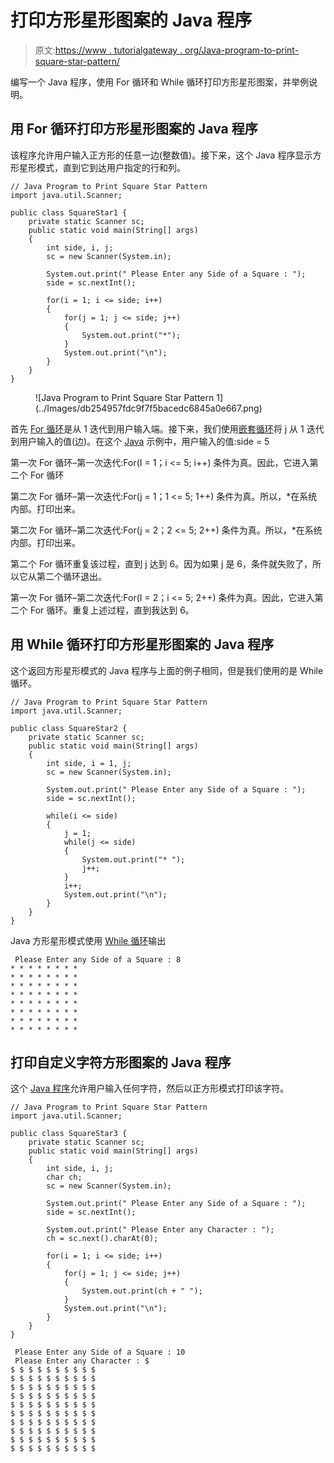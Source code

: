 # 打印方形星形图案的 Java 程序

> 原文:[https://www . tutorialgateway . org/Java-program-to-print-square-star-pattern/](https://www.tutorialgateway.org/java-program-to-print-square-star-pattern/)

编写一个 Java 程序，使用 For 循环和 While 循环打印方形星形图案，并举例说明。

## 用 For 循环打印方形星形图案的 Java 程序

该程序允许用户输入正方形的任意一边(整数值)。接下来，这个 Java 程序显示方形星形模式，直到它到达用户指定的行和列。

```
// Java Program to Print Square Star Pattern
import java.util.Scanner;

public class SquareStar1 {
	private static Scanner sc;
	public static void main(String[] args) 
	{
		int side, i, j;
		sc = new Scanner(System.in);

		System.out.print(" Please Enter any Side of a Square : ");
		side = sc.nextInt();	

		for(i = 1; i <= side; i++)
		{
			for(j = 1; j <= side; j++)
			{
				System.out.print("*"); 
			}
			System.out.print("\n"); 
		}	
	}
}
```

<figure class="wp-block-image">![Java Program to Print Square Star Pattern 1](../Images/db254957fdc9f7f5bacedc6845a0e667.png)</figure>

首先 [For 循环](https://www.tutorialgateway.org/java-for-loop/)是从 1 迭代到用户输入端。接下来，我们使用[嵌套循环](https://www.tutorialgateway.org/nested-for-loop-in-java/)将 j 从 1 迭代到用户输入的值(边)。在这个 [Java](https://www.tutorialgateway.org/java-tutorial/) 示例中，用户输入的值:side = 5

第一次 For 循环–第一次迭代:For(I = 1；i <= 5; i++)
条件为真。因此，它进入第二个 For 循环

第二次 For 循环–第一次迭代:For(j = 1；1 <= 5; 1++)
条件为真。所以，*在系统内部。打印出来。

第二次 For 循环–第二次迭代:For(j = 2；2 <= 5; 2++)
条件为真。所以，*在系统内部。打印出来。

第二个 For 循环重复该过程，直到 j 达到 6。因为如果 j 是 6，条件就失败了，所以它从第二个循环退出。

第一次 For 循环–第二次迭代:For(I = 2；i <= 5; 2++)
条件为真。因此，它进入第二个 For 循环。重复上述过程，直到我达到 6。

## 用 While 循环打印方形星形图案的 Java 程序

这个返回方形星形模式的 Java 程序与上面的例子相同，但是我们使用的是 While 循环。

```
// Java Program to Print Square Star Pattern
import java.util.Scanner;

public class SquareStar2 {
	private static Scanner sc;
	public static void main(String[] args) 
	{
		int side, i = 1, j;
		sc = new Scanner(System.in);

		System.out.print(" Please Enter any Side of a Square : ");
		side = sc.nextInt();	

		while(i <= side)
		{
			j = 1;
			while(j <= side)
			{
				System.out.print("* "); 
				j++;
			}
			i++;
			System.out.print("\n"); 
		}	
	}
}
```

Java 方形星形模式使用 [While 循环](https://www.tutorialgateway.org/java-while-loop/)输出

```
 Please Enter any Side of a Square : 8
* * * * * * * * 
* * * * * * * * 
* * * * * * * * 
* * * * * * * * 
* * * * * * * * 
* * * * * * * * 
* * * * * * * * 
* * * * * * * * 
```

## 打印自定义字符方形图案的 Java 程序

这个 [Java 程序](https://www.tutorialgateway.org/learn-java-programs/)允许用户输入任何字符，然后以正方形模式打印该字符。

```
// Java Program to Print Square Star Pattern
import java.util.Scanner;

public class SquareStar3 {
	private static Scanner sc;
	public static void main(String[] args) 
	{
		int side, i, j;
		char ch;
		sc = new Scanner(System.in);

		System.out.print(" Please Enter any Side of a Square : ");
		side = sc.nextInt();	

		System.out.print(" Please Enter any Character : ");
		ch = sc.next().charAt(0);	

		for(i = 1; i <= side; i++)
		{
			for(j = 1; j <= side; j++)
			{
				System.out.print(ch + " "); 
			}
			System.out.print("\n"); 
		}	
	}
}
```

```
 Please Enter any Side of a Square : 10
 Please Enter any Character : $
$ $ $ $ $ $ $ $ $ $ 
$ $ $ $ $ $ $ $ $ $ 
$ $ $ $ $ $ $ $ $ $ 
$ $ $ $ $ $ $ $ $ $ 
$ $ $ $ $ $ $ $ $ $ 
$ $ $ $ $ $ $ $ $ $ 
$ $ $ $ $ $ $ $ $ $ 
$ $ $ $ $ $ $ $ $ $ 
$ $ $ $ $ $ $ $ $ $ 
$ $ $ $ $ $ $ $ $ $ 
```